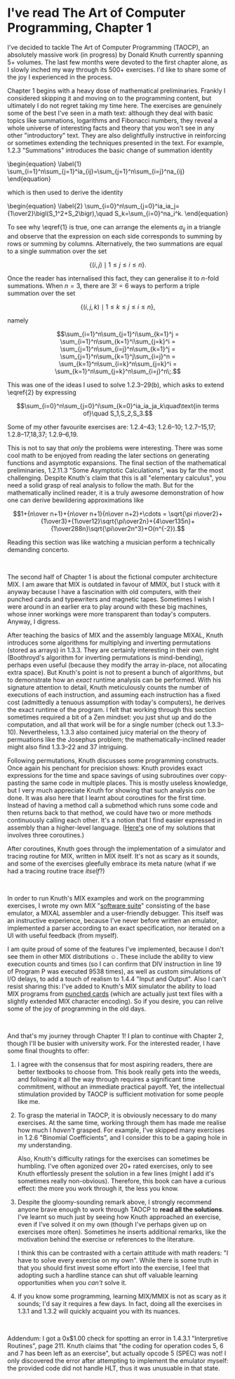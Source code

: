 # I've read The Art of Computer Programming, Chapter 1

I've decided to tackle The Art of Computer Programming (TAOCP), an
absolutely massive work (in progress) by Donald Knuth currently
spanning 5+ volumes. The last few months were devoted to the first
chapter alone, as I slowly inched my way through its 500+
exercises. I'd like to share some of the joy I experienced in the
process.

Chapter 1 begins with a heavy dose of mathematical
preliminaries. Frankly I considered skipping it and moving on to the
programming content, but ultimately I do not regret taking my time
here. The exercises are genuinely some of the best I've seen in a math
text: although they deal with basic topics like summations, logarithms
and Fibonacci numbers, they reveal a whole universe of interesting
facts and theory that you won't see in any other "introductory" text.
They are also delightfully instructive in reinforcing or sometimes
extending the techniques presented in the text. For example, 1.2.3
"Summations" introduces the basic change of summation identity

\begin{equation}
\label{1}
\sum_{i=1}^n\sum_{j=1}^ia_{ij}=\sum_{j=1}^n\sum_{i=j}^na_{ij}
\end{equation}

which is then used to derive the identity

\begin{equation}
\label{2}
\sum_{i=0}^n\sum_{j=0}^ia_ia_j={1\over2}\bigl(S_1^2+S_2\bigr),\quad S_k=\sum_{i=0}^na_i^k.
\end{equation}

To see why \eqref{1} is true, one can arrange the elements $a_{ij}$ in
a triangle and observe that the expression on each side corresponds to
summing by rows or summing by columns. Alternatively, the two
summations are equal to a single summation over the set

$$\{(i,j)\mid1\le j\le i\le n\}.$$

Once the reader has internalised this fact, they can generalise it to
$n$-fold summations. When $n=3$, there are $3!=6$ ways to perform a
triple summation over the set

$$\{(i,j,k)\mid1\le k\le j\le i\le n\},$$

namely

$$\sum_{i=1}^n\sum_{j=1}^i\sum_{k=1}^j
= \sum_{i=1}^n\sum_{k=1}^i\sum_{j=k}^i
= \sum_{j=1}^n\sum_{i=j}^n\sum_{k=1}^j
= \sum_{j=1}^n\sum_{k=1}^j\sum_{i=j}^n
= \sum_{k=1}^n\sum_{i=k}^n\sum_{j=k}^i
= \sum_{k=1}^n\sum_{j=k}^n\sum_{i=j}^n\;.$$

This was one of the ideas I used to solve 1.2.3&ndash;29(b), which
asks to extend \eqref{2} by expressing

$$\sum_{i=0}^n\sum_{j=0}^i\sum_{k=0}^ia_ia_ja_k\quad\text{in terms of}\quad S_1,S_2,S_3.$$

Some of my other favourite exercises are: 1.2.4&ndash;43;
1.2.6&ndash;10; 1.2.7&ndash;15,17; 1.2.8&ndash;17,18,37;
1.2.9&ndash;6,19.

This is not to say that *only* the problems were interesting. There
was some cool math to be enjoyed from reading the later sections on
generating functions and asymptotic expansions. The final section of
the mathematical preliminaries, 1.2.11.3 "Some Asymptotic
Calculations", was by far the most challenging. Despite Knuth's claim
that this is all "elementary calculus", you need a solid grasp of real
analysis to follow the math. But for the mathematically inclined
reader, it is a truly awesome demonstration of how one can derive
bewildering approximations like

$$1+{n\over n+1}+{n\over n+1}{n\over n+2}+\cdots
= \sqrt{\pi n\over2}+{1\over3}+{1\over12}\sqrt{\pi\over2n}+{4\over135n}+{1\over288n}\sqrt{\pi\over2n^3}+O(n^{-2}).$$

Reading this section was like watching a musician perform a
technically demanding concerto.

<br>

The second half of Chapter 1 is about the fictional computer
architecture MIX. I am aware that MIX is outdated in favour of MMIX,
but I stuck with it anyway because I have a fascination with old
computers, with their punched cards and typewriters and magnetic
tapes. Sometimes I wish I were around in an earlier era to play around
with these big machines, whose inner workings were more transparent
than today's computers. Anyway, I digress.

After teaching the basics of MIX and the assembly language MIXAL,
Knuth introduces some algorithms for multiplying and inverting
permutations (stored as arrays) in 1.3.3.  They are certainly
interesting in their own right (Boothroyd's algorithm for inverting
permutations is mind-bending), perhaps even useful (because they
modify the array in-place, not allocating extra space).  But Knuth's
point is not to present a bunch of algorithms, but to demonstrate how
an *exact* runtime analysis can be performed.  With his signature
attention to detail, Knuth meticulously counts the number of
executions of each instruction, and assuming each instruction has a
fixed cost (admittedly a tenuous assumption with today's computers),
he derives the exact runtime of the program. I felt that working
through this section sometimes required a bit of a Zen mindset: you
just shut up and do the computation, and all that work will be for a
single number (check out 1.3.3&ndash;10). Nevertheless, 1.3.3 also
contained juicy material on the theory of permuations like the
Josephus problem; the mathematically-inclined reader might also find
1.3.3&ndash;22 and 37 intriguing.

Following permutations, Knuth discusses some programming
constructs. Once again his penchant for precision shows: Knuth
provides exact expressions for the time and space savings of using
subroutines over copy-pasting the same code in multiple places. This
is mostly useless knowledge, but I very much appreciate Knuth for
showing that such analysis *can* be done. It was also here that I
learnt about coroutines for the first time. Instead of having a method
call a submethod which runs some code and then returns back to that
method, we could have two or more methods continuously calling each
other. It's a notion that I find easier expressed in assembly than a
higher-level
language. ([Here's](https://github.com/greysome/mixstuff/blob/main/taocp/ch1/neg100blocks/neg100blocks.mixal)
one of my solutions that involves three coroutines.)

After coroutines, Knuth goes through the implementation of a simulator
and tracing routine for MIX, written in MIX itself. It's not as scary
as it sounds, and some of the exercises gleefully embrace its meta
nature (what if we had a tracing routine trace *itself*?)

<br>

In order to run Knuth's MIX examples and work on the programming
exercises, I wrote my own MIX "[software
suite](https://github.com/greysome/mmmmmix)" consisting of the base
emulator, a MIXAL assembler and a user-friendly debugger. This itself
was an instructive experience, because I've never before written an
emulator, implemented a parser according to an exact specification,
nor iterated on a UI with useful feedback (from myself).

I am quite proud of some of the features I've implemented, because I
don't see them in other MIX distributions ☺. These include the ability
to view execution counts and times (so I can confirm that DIV
instruction in line 19 of Program P was executed 9538 times), as well
as custom simulations of I/O delays, to add a touch of realism to
1.4.4 "Input and Output". Also I can't resist sharing this: I've added
to Knuth's MIX simulator the ability to load MIX programs from
[punched cards](https://github.com/greysome/mixstuff/) (which are
actually just text files with a slightly extended MIX character
encoding). So if you desire, you can relive some of the joy of
programming in the old days.

<br>

And that's my journey through Chapter 1! I plan to continue with
Chapter 2, though I'll be busier with university work. For the
interested reader, I have some final thoughts to offer:

1. I agree with the consensus that for most aspiring readers, there
are better textbooks to choose from. This book really gets into the
weeds, and following it all the way through requires a significant
time commitment, without an immediate practical payoff. Yet, the
intellectual stimulation provided by TAOCP is sufficient motivation
for some people like me.

2. To grasp the material in TAOCP, it is obviously necessary to do
many exercises. At the same time, working through them has made me
realise how much I *haven't* grasped. For example, I've skipped many
exercises in 1.2.6 "Binomial Coefficients", and I consider this to be
a gaping hole in my understanding.

    Also, Knuth's difficulty ratings for the exercises can sometimes
be humbling. I've often agonized over 20+ rated exercises, only to see
Knuth effortlessly present the solution in a few lines (might I add
it's sometimes really non-obvious). Therefore, this book can have a
curious effect: the more you work through it, the less you know.

3. Despite the gloomy-sounding remark above, I strongly recommend
anyone brave enough to work through TAOCP to **read all the
solutions**. I've learnt so much just by seeing how Knuth approached
an exercise, even if I've solved it on my own (though I've perhaps
given up on exercises more often). Sometimes he inserts additional
remarks, like the motivation behind the exercise or references to the
literature.

    I think this can be contrasted with a certain attitude with math
readers: "I have to solve every exercise on my own". While there is
some truth in that you should first invest some effort into the
exercise, I feel that adopting such a hardline stance can shut off
valuable learning opportunities when you *can't* solve it.

4. If you know some programming, learning MIX/MMIX is not as scary as
it sounds; I'd say it requires a few days. In fact, doing all the
exercises in 1.3.1 and 1.3.2 will quickly acquaint you with its
nuances.

<br>

Addendum: I got a 0x&dollar;1.00 check for spotting an error in
1.4.3.1 "Interpretive Routines", page 211. Knuth claims that "the
coding for operation codes 5, 6 and 7 has been left as an exercise",
but actually opcode 5 (SPEC) was not! I only discovered the error
after attempting to implement the emulator myself: the provided code
did not handle HLT, thus it was unusuable in that state.